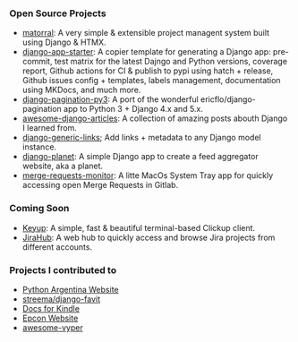 ### Open Source Projects

* [matorral](https://github.com/matorral-project/matorral): A very simple & extensible project managent system built using Django & HTMX.
* [django-app-starter](https://github.com/matagus/django-app-starter): A copier template for generating a Django app: pre-commit, test matrix for the latest Dajngo and Python versions, coverage report, Github actions for CI & publish to pypi using hatch + release, Github issues config + templates, labels management, documentation using  MKDocs, and much more.
* [django-pagination-py3](https://github.com/matagus/django-pagination-py3): A port of the wonderful ericflo/django-pagination app to Python 3 + Django 4.x and 5.x.
* [awesome-django-articles](https://github.com/matagus/awesome-django-articles): A collection of amazing posts abouth Django I learned from.
* [django-generic-links](https://github.com/matagus/django-generic-links); Add links + metadata to any Django model instance.
* [django-planet](https://github.com/matagus/django-planet): A simple Django app to create a feed aggregator website, aka a planet.
* [merge-requests-monitor](https://github.com/matagus/merge-requests-monitor): A litte MacOs System Tray app for quickly accessing open Merge Requests in Gitlab.

### Coming Soon

* [Keyup](https://github.com/matagus/keyup): A simple, fast & beautiful terminal-based Clickup client.
* [JiraHub](https://github.com/matagus/jirahub): A web hub to quickly access and browse Jira projects from different accounts.

### Projects I contributed to

* [Python Argentina Website](https://github.com/PyAr/pyarweb)
* [streema/django-favit](https://github.com/matagus/django-favit)
* [Docs for Kindle](https://github.com/pferretti/docsforreaders)
* [Epcon Website](https://github.com/EuroPython/epcon)
* [awesome-vyper](https://github.com/matagus/awesome-vyper)
